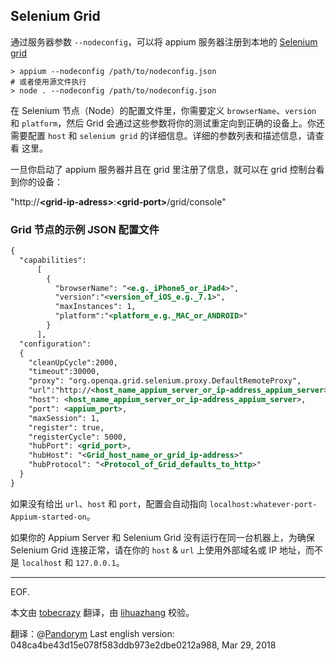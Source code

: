 ## Selenium Grid

通过服务器参数 `--nodeconfig`，可以将 appium 服务器注册到本地的 [Selenium grid](https://github.com/SeleniumHQ/selenium/wiki/Grid2)

```center
> appium --nodeconfig /path/to/nodeconfig.json
# 或者使用源文件执行
> node . --nodeconfig /path/to/nodeconfig.json
```

在 Selenium 节点（Node）的配置文件里，你需要定义 `browserName`、`version` 和 `platform`，然后 Grid 会通过这些参数将你的测试重定向到正确的设备上。你还需要配置 `host` 和 `selenium grid` 的详细信息。详细的参数列表和描述信息，请查看 这里。

一旦你启动了 appium 服务器并且在 grid 里注册了信息，就可以在 grid 控制台看到你的设备：

"http://**\<grid-ip-adress\>**:**\<grid-port\>**/grid/console"

### Grid 节点的示例 JSON 配置文件

```xml
{
  "capabilities":
      [
        {
          "browserName": "<e.g._iPhone5_or_iPad4>",
          "version":"<version_of_iOS_e.g._7.1>",
          "maxInstances": 1,
          "platform":"<platform_e.g._MAC_or_ANDROID>"
        }
      ],
  "configuration":
  {
    "cleanUpCycle":2000,
    "timeout":30000,
    "proxy": "org.openqa.grid.selenium.proxy.DefaultRemoteProxy",
    "url":"http://<host_name_appium_server_or_ip-address_appium_server>:<appium_port>/wd/hub",
    "host": <host_name_appium_server_or_ip-address_appium_server>,
    "port": <appium_port>,
    "maxSession": 1,
    "register": true,
    "registerCycle": 5000,
    "hubPort": <grid_port>,
    "hubHost": "<Grid_host_name_or_grid_ip-address>"
    "hubProtocol": "<Protocol_of_Grid_defaults_to_http>"
  }
}
```

如果没有给出 `url`、`host` 和 `port`，配置会自动指向 `localhost:whatever-port-Appium-started-on`。

如果你的 Appium Server 和 Selenium Grid 没有运行在同一台机器上，为确保 Selenium Grid 连接正常，请在你的 `host` & `url` 上使用外部域名或 IP 地址，而不是 `localhost` 和 `127.0.0.1`。

---
EOF.

本文由 [tobecrazy](https://github.com/tobecrazy) 翻译，由 [lihuazhang](https://github.com/lihuazhang) 校验。

翻译：@[Pandorym](https://github.com/Pandorym)
Last english version: 048ca4be43d15e078f583ddb973e2dbe0212a988, Mar 29, 2018
